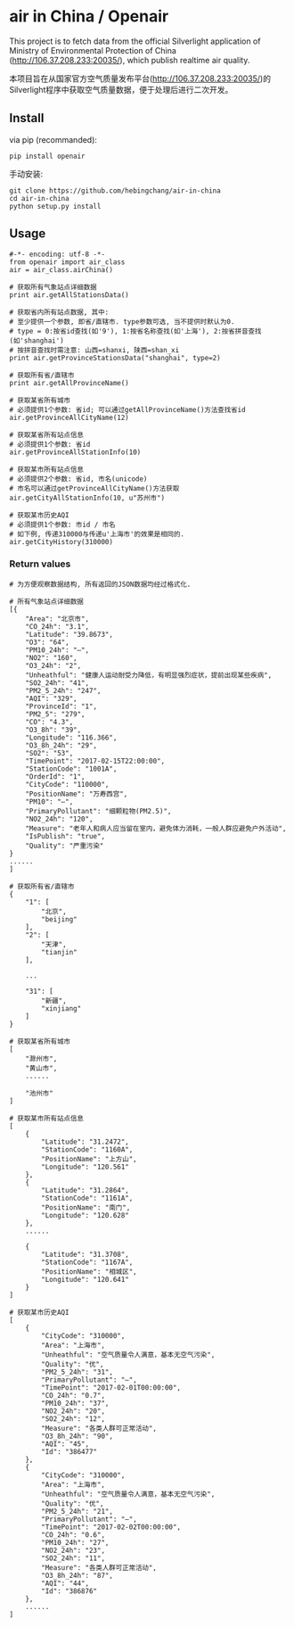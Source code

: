 # air in China / Openair
This project is to fetch data from the official Silverlight application of Ministry of Environmental Protection of China (http://106.37.208.233:20035/), which publish realtime air quality.

本项目旨在从国家官方空气质量发布平台(http://106.37.208.233:20035/)的Silverlight程序中获取空气质量数据，便于处理后进行二次开发。

## Install
via pip (recommanded):

    pip install openair

手动安装:

    git clone https://github.com/hebingchang/air-in-china
    cd air-in-china
    python setup.py install

## Usage

    #-*- encoding: utf-8 -*-
    from openair import air_class
    air = air_class.airChina()
    
    # 获取所有气象站点详细数据
    print air.getAllStationsData()
    
    # 获取省内所有站点数据, 其中:
    # 至少提供一个参数, 即省/直辖市. type参数可选, 当不提供时默认为0.
    # type = 0:按省id查找(如'9'), 1:按省名称查找(如'上海'), 2:按省拼音查找(如'shanghai')
    # 按拼音查找时需注意: 山西=shanxi, 陕西=shan_xi
    print air.getProvinceStationsData("shanghai", type=2) 
    
    # 获取所有省/直辖市
    print air.getAllProvinceName()
    
    # 获取某省所有城市
    # 必须提供1个参数: 省id; 可以通过getAllProvinceName()方法查找省id
    air.getProvinceAllCityName(12)
    
    # 获取某省所有站点信息
    # 必须提供1个参数: 省id
    air.getProvinceAllStationInfo(10)
    
    # 获取某市所有站点信息
    # 必须提供2个参数: 省id, 市名(unicode)
    # 市名可以通过getProvinceAllCityName()方法获取
    air.getCityAllStationInfo(10, u"苏州市")
    
    # 获取某市历史AQI
    # 必须提供1个参数: 市id / 市名
    # 如下例, 传递310000与传递u'上海市'的效果是相同的.
    air.getCityHistory(310000)

### Return values
    
    # 为方便观察数据结构, 所有返回的JSON数据均经过格式化.
    
    # 所有气象站点详细数据
    [{
        "Area": "北京市",
        "CO_24h": "3.1",
        "Latitude": "39.8673",
        "O3": "64",
        "PM10_24h": "—",
        "NO2": "160",
        "O3_24h": "2",
        "Unheathful": "健康人运动耐受力降低，有明显强烈症状，提前出现某些疾病",
        "SO2_24h": "41",
        "PM2_5_24h": "247",
        "AQI": "329",
        "ProvinceId": "1",
        "PM2_5": "279",
        "CO": "4.3",
        "O3_8h": "39",
        "Longitude": "116.366",
        "O3_8h_24h": "29",
        "SO2": "53",
        "TimePoint": "2017-02-15T22:00:00",
        "StationCode": "1001A",
        "OrderId": "1",
        "CityCode": "110000",
        "PositionName": "万寿西宫",
        "PM10": "—",
        "PrimaryPollutant": "细颗粒物(PM2.5)",
        "NO2_24h": "120",
        "Measure": "老年人和病人应当留在室内，避免体力消耗，一般人群应避免户外活动",
        "IsPublish": "true",
        "Quality": "严重污染"
    }
    ......
    ]
    
    # 获取所有省/直辖市
    {
        "1": [
            "北京",
            "beijing"
        ],
        "2": [
            "天津",
            "tianjin"
        ],
        
        ...
        
        "31": [
            "新疆",
            "xinjiang"
        ]
    }
    
    # 获取某省所有城市
    [
        "滁州市",
        "黄山市",
        ......
        
        "池州市"
    ]
    
    # 获取某市所有站点信息
    [
        {
            "Latitude": "31.2472",
            "StationCode": "1160A",
            "PositionName": "上方山",
            "Longitude": "120.561"
        },
        {
            "Latitude": "31.2864",
            "StationCode": "1161A",
            "PositionName": "南门",
            "Longitude": "120.628"
        },
        ......
        
        {
            "Latitude": "31.3708",
            "StationCode": "1167A",
            "PositionName": "相城区",
            "Longitude": "120.641"
        }
    ]
    
    # 获取某市历史AQI
    [
        {
            "CityCode": "310000",
            "Area": "上海市",
            "Unheathful": "空气质量令人满意，基本无空气污染",
            "Quality": "优",
            "PM2_5_24h": "31",
            "PrimaryPollutant": "—",
            "TimePoint": "2017-02-01T00:00:00",
            "CO_24h": "0.7",
            "PM10_24h": "37",
            "NO2_24h": "20",
            "SO2_24h": "12",
            "Measure": "各类人群可正常活动",
            "O3_8h_24h": "90",
            "AQI": "45",
            "Id": "386477"
        },
        {
            "CityCode": "310000",
            "Area": "上海市",
            "Unheathful": "空气质量令人满意，基本无空气污染",
            "Quality": "优",
            "PM2_5_24h": "21",
            "PrimaryPollutant": "—",
            "TimePoint": "2017-02-02T00:00:00",
            "CO_24h": "0.6",
            "PM10_24h": "27",
            "NO2_24h": "23",
            "SO2_24h": "11",
            "Measure": "各类人群可正常活动",
            "O3_8h_24h": "87",
            "AQI": "44",
            "Id": "386876"
        },
        ......
    ]